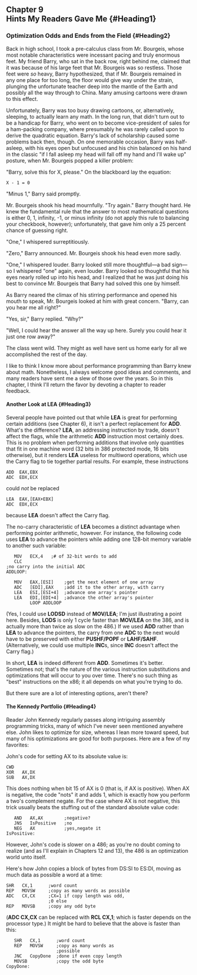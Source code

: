 Chapter 9\
 Hints My Readers Gave Me {#Heading1}
-------------------------

### Optimization Odds and Ends from the Field {#Heading2}

Back in high school, I took a pre-calculus class from Mr. Bourgeis,
whose most notable characteristics were incessant pacing and truly
enormous feet. My friend Barry, who sat in the back row, right behind
me, claimed that it was because of his large feet that Mr. Bourgeis was
so restless. Those feet were *so* heavy, Barry hypothesized, that if Mr.
Bourgeis remained in any one place for too long, the floor would give
way under the strain, plunging the unfortunate teacher deep into the
mantle of the Earth and possibly all the way through to China. Many
amusing cartoons were drawn to this effect.

Unfortunately, Barry was too busy drawing cartoons, or, alternatively,
sleeping, to actually learn any math. In the long run, that didn't turn
out to be a handicap for Barry, who went on to become vice-president of
sales for a ham-packing company, where presumably he was rarely called
upon to derive the quadratic equation. Barry's lack of scholarship
caused some problems back then, though. On one memorable occasion, Barry
was half-asleep, with his eyes open but unfocused and his chin balanced
on his hand in the classic "if I fall asleep my head will fall off my
hand and I'll wake up" posture, when Mr. Bourgeis popped a killer
problem:

"Barry, solve this for X, please." On the blackboard lay the equation:

    X - 1 = 0

"Minus 1," Barry said promptly.

Mr. Bourgeis shook his head mournfully. "Try again." Barry thought hard.
He knew the fundamental rule that the answer to most mathematical
questions is either 0, 1, infinity, -1, or minus infinity (do not apply
this rule to balancing your checkbook, however); unfortunately, that
gave him only a 25 percent chance of guessing right.

"One," I whispered surreptitiously.

"Zero," Barry announced. Mr. Bourgeis shook his head even more sadly.

"One," I whispered louder. Barry looked still more thoughtful—a bad
sign—so I whispered "one" again, even louder. Barry looked so thoughtful
that his eyes nearly rolled up into his head, and I realized that he was
just doing his best to convince Mr. Bourgeis that Barry had solved this
one by himself.

As Barry neared the climax of his stirring performance and opened his
mouth to speak, Mr. Bourgeis looked at him with great concern. "Barry,
can you hear me all right?"

"Yes, sir," Barry replied. "Why?"

"Well, I could hear the answer all the way up here. Surely you could
hear it just one row away?"

The class went wild. They might as well have sent us home early for all
we accomplished the rest of the day.

I like to think I know more about performance programming than Barry
knew about math. Nonetheless, I always welcome good ideas and comments,
and many readers have sent me a slew of those over the years. So in this
chapter, I think I'll return the favor by devoting a chapter to reader
feedback.

#### Another Look at LEA {#Heading3}

Several people have pointed out that while **LEA** is great for
performing certain additions (see Chapter 6), it isn't a perfect
replacement for **ADD**. What's the difference? **LEA**, an addressing
instruction by trade, doesn't affect the flags, while the arithmetic
**ADD** instruction most certainly does. This is no problem when
performing additions that involve only quantities that fit in one
machine word (32 bits in 386 protected mode, 16 bits otherwise), but it
renders **LEA** useless for multiword operations, which use the Carry
flag to tie together partial results. For example, these instructions

    ADD  EAX,EBX
    ADC  EDX,ECX

could *not* be replaced

    LEA  EAX,[EAX+EBX]
    ADC  EDX,ECX

because **LEA** doesn't affect the Carry flag.

The no-carry characteristic of **LEA** becomes a distinct advantage when
performing pointer arithmetic, however. For instance, the following code
uses **LEA** to advance the pointers while adding one 128-bit memory
variable to another such variable:

       MOV   ECX,4   ;# of 32-bit words to add
       CLC
    ;no carry into the initial ADC
    ADDLOOP:

       MOV   EAX,[ESI]    ;get the next element of one array
       ADC   [EDI],EAX    ;add it to the other array, with carry
       LEA   ESI,[ESI+4]  ;advance one array's pointer
       LEA   EDI,[EDI+4]  ;advance the other array's pointer
             LOOP ADDLOOP

(Yes, I could use **LODSD** instead of **MOV/LEA**; I'm just
illustrating a point here. Besides, **LODS** is only 1 cycle faster than
**MOV/LEA** on the 386, and is actually more than twice as slow on the
486.) If we used **ADD** rather than **LEA** to advance the pointers,
the carry from one **ADC** to the next would have to be preserved with
either **PUSHF/POPF** or **LAHF/SAHF**. (Alternatively, we could use
multiple **INC**s, since **INC** doesn't affect the Carry flag.)

In short, **LEA** is indeed different from **ADD**. Sometimes it's
better. Sometimes not; that's the nature of the various instruction
substitutions and optimizations that will occur to you over time.
There's no such thing as "best" instructions on the x86; it all depends
on what you're trying to do.

But there sure are a lot of interesting options, aren't there?

#### The Kennedy Portfolio {#Heading4}

Reader John Kennedy regularly passes along intriguing assembly
programming tricks, many of which I've never seen mentioned anywhere
else. John likes to optimize for size, whereas I lean more toward speed,
but many of his optimizations are good for both purposes. Here are a few
of my favorites:

John's code for setting AX to its absolute value is:

    CWD
    XOR   AX,DX
    SUB   AX,DX

This does nothing when bit 15 of AX is 0 (that is, if AX is positive).
When AX is negative, the code "nots" it and adds 1, which is exactly how
you perform a two's complement negate. For the case where AX is not
negative, this trick usually beats the stuffing out of the standard
absolute value code:

       AND   AX,AX        ;negative?
       JNS   IsPositive   ;no
       NEG   AX           ;yes,negate it
    IsPositive:

However, John's code is slower on a 486; as you're no doubt coming to
realize (and as I'll explain in Chapters 12 and 13), the 486 is an
optimization world unto itself.

Here's how John copies a block of bytes from DS:SI to ES:DI, moving as
much data as possible a word at a time:

    SHR   CX,1      ;word count
    REP   MOVSW     ;copy as many words as possible
    ADC   CX,CX     ;CX=1 if copy length was odd,
                    ;0 else
    REP   MOVSB     ;copy any odd byte

(**ADC CX,CX** can be replaced with **RCL CX,1**; which is faster
depends on the processor type.) It might be hard to believe that the
above is faster than this:

       SHR   CX,1      ;word count
       REP   MOVSW     ;copy as many words as
                       ;possible
       JNC   CopyDone  ;done if even copy length
       MOVSB           ;copy the odd byte
    CopyDone:

